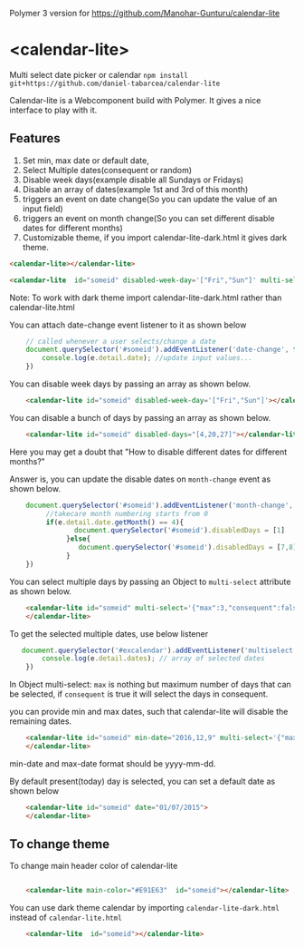 Polymer 3 version for https://github.com/Manohar-Gunturu/calendar-lite
# \<calendar-lite\>

Multi select date picker or calendar `npm install git+https://github.com/daniel-tabarcea/calendar-lite`

Calendar-lite is a Webcomponent build with Polymer. It gives a nice interface to play with it.

## Features

1. Set min, max date or default date,
2. Select Multiple dates(consequent or random)
3. Disable week days(example disable all Sundays or Fridays)
4. Disable an array of dates(example 1st and 3rd of this month)
5. triggers an event on date change(So you can update the value of an input field)
6. triggers an event on month change(So you can set different disable dates for different months)
7. Customizable theme, if you import calendar-lite-dark.html it gives dark theme.


<!---
```
<custom-element-demo>
  <template>
    <script src="../webcomponentsjs/webcomponents-lite.js"></script>
    <link rel="import" href="calendar-lite.html">
    <next-code-block></next-code-block>
  </template>
</custom-element-demo>
```
-->
```html
<calendar-lite></calendar-lite>
```

<!---
```
<custom-element-demo>
  <template>
    <script src="../webcomponentsjs/webcomponents-lite.js"></script>
    <link rel="import" href="calendar-lite-dark.html">
    <next-code-block></next-code-block>
  </template>
</custom-element-demo>
```
-->
```html
<calendar-lite  id="someid" disabled-week-day='["Fri","Sun"]' multi-select='{"max":3,"consequent":true}'></calendar-lite>
```
Note: To work with dark theme import calendar-lite-dark.html rather than calendar-lite.html


You can attach date-change event listener to it as shown below

```javascript
    // called whenever a user selects/change a date
    document.querySelector('#someid').addEventListener('date-change', function (e) {
        console.log(e.detail.date); //update input values...
    })
```

You can disable week days by passing an array as shown below.
```html
    <calendar-lite id="someid" disabled-week-day='["Fri","Sun"]'></calendar-lite>
```

You can disable a bunch of days by passing an array as shown below.

```html
    <calendar-lite id="someid" disabled-days="[4,20,27]"></calendar-lite>
 ```

Here you may get a doubt that "How to disable different dates for different months?"

Answer is, you can update the disable dates on `month-change` event as shown below.

```javascript
    document.querySelector('#someid').addEventListener('month-change', function (e) {
         //takecare month numbering starts from 0
         if(e.detail.date.getMonth() == 4){
		        document.querySelector('#someid').disabledDays = [1]
		      }else{
		         document.querySelector('#someid').disabledDays = [7,8]
		      }
    })
```

You can select multiple days by passing an Object to `multi-select` attribute as shown below.

```html
    <calendar-lite id="someid" multi-select='{"max":3,"consequent":false}'  disabled-week-day='["Fri"]'  disabled-days="[2,3,4]">
    </calendar-lite>
 ```

To get the selected multiple dates, use below listener

```javascript
   document.querySelector('#excalendar').addEventListener('multiselect', function (e) {
        console.log(e.detail.dates); // array of selected dates
    })
```

In Object multi-select: `max` is nothing but maximum number of days that can be selected, if `consequent` is true it will select the days in consequent.

you can provide min and max dates, such that calendar-lite will disable the remaining dates.
```html
    <calendar-lite id="someid" min-date="2016,12,9" multi-select='{"max":3,"consequent":false}'  disabled-week-day='["Fri"]'  disabled-days="[2,3,4]">
    </calendar-lite>
 ```
min-date and max-date format should be yyyy-mm-dd.

By default present(today) day is selected, you can set a default date as shown below

```html
    <calendar-lite id="someid" date="01/07/2015">
    </calendar-lite>
 ```


## To change theme

To change main header color of calendar-lite

```html

    <calendar-lite main-color="#E91E63"  id="someid"></calendar-lite>

```
You can use dark theme calendar by importing `calendar-lite-dark.html` instead of `calendar-lite.html`

```html
    <calendar-lite  id="someid"></calendar-lite>
 ```
